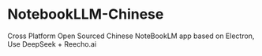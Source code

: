 # NotebookLLM-Chinese
Cross Platform Open Sourced Chinese NoteBookLM  app based on Electron, Use DeepSeek + Reecho.ai 
